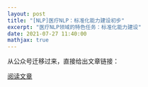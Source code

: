 ```yaml
---
layout: post
title: "[NLP]医疗NLP：标准化能力建设初步"
excerpt: "医疗NLP领域的特色任务：标准化能力建设"
date: 2021-07-27 11:40:00
mathjax: true
---
```


从公众号迁移过来，直接给出文章链接：

[阅读文章](https://mp.weixin.qq.com/s?__biz=MzU2MTY2ODEzNA==&mid=2247484036&idx=1&sn=78b67cd1dca0d2bedfdf240fd76aa881&chksm=fc740bcdcb0382dbf7c7b01248b0fa4defd234815215e2b4950aba8de9599213d507a64fc535&token=1370983258&lang=zh_CN#rd)